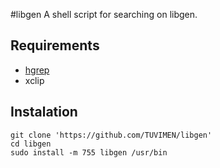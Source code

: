 #libgen
A shell script for searching on libgen.

## Requirements

 - [hgrep](https://github.com/TUVIMEN/hgrep)
 - xclip

## Instalation
    git clone 'https://github.com/TUVIMEN/libgen'
    cd libgen
    sudo install -m 755 libgen /usr/bin
